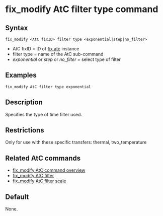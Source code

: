 # fix_modify AtC filter type command

## Syntax

    fix_modify <AtC fixID> filter type <exponential|step|no_filter>

-   AtC fixID = ID of [fix atc](fix_atc) instance
-   filter type = name of the AtC sub-command
-   *exponential* or *step* or *no_filter* = select type of filter

## Examples

``` LAMMPS
fix_modify AtC filter type exponential
```

## Description

Specifies the type of time filter used.

## Restrictions

Only for use with these specific transfers: thermal, two_temperature

## Related AtC commands

-   [fix_modify AtC command overview](atc_fix_modify)
-   [fix_modify AtC filter](atc_time_filter)
-   [fix_modify AtC filter scale](atc_filter_scale)

## Default

None.
